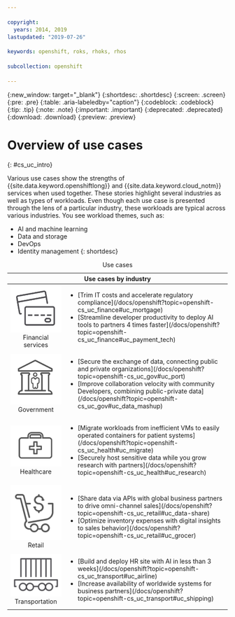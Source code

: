 ```yaml
---

copyright:
  years: 2014, 2019
lastupdated: "2019-07-26"

keywords: openshift, roks, rhoks, rhos

subcollection: openshift

---
```


{:new_window: target="_blank"}
{:shortdesc: .shortdesc}
{:screen: .screen}
{:pre: .pre}
{:table: .aria-labeledby="caption"}
{:codeblock: .codeblock}
{:tip: .tip}
{:note: .note}
{:important: .important}
{:deprecated: .deprecated}
{:download: .download}
{:preview: .preview}

# Overview of use cases
{: #cs_uc_intro}

Various use cases show the strengths of {{site.data.keyword.openshiftlong}} and  {{site.data.keyword.cloud_notm}} services when used together. These stories highlight several industries as well as types of workloads. Even though each use case is presented through the lens of a particular industry, these workloads are typical across various industries. You see workload themes, such as: 
* AI and machine learning
* Data and storage
* DevOps
* Identity management
{: shortdesc}

<table summary="The table shows the use cases. Rows are to be read from the left to right, with icons representing each industry in column one the description in column two.">
<caption>Use cases</caption>
  <thead>
  <th colspan=2>Use cases by industry</th>
  </thead>
  <tbody>
    <tr>
    <td align="center"><img src="images/finance.svg" alt="Icon of front and back of credit card"/><br>Financial services</td>
    <td><ul>
    <li>[Trim IT costs and accelerate regulatory compliance](/docs/openshift?topic=openshift-cs_uc_finance#uc_mortgage)</li>
    <li>[Streamline developer productivity to deploy AI tools to partners 4 times faster](/docs/openshift?topic=openshift-cs_uc_finance#uc_payment_tech)</li>
    </ul></td>
     </tr>
     <tr>
     <td align="center"><img src="images/gov.svg" alt="Icon of government building with person inside"/><br>Government</td>
     <td><ul>
    <li>[Secure the exchange of data, connecting public and private organizations](/docs/openshift?topic=openshift-cs_uc_gov#uc_port)</li>
     <li>[Improve collaboration velocity with community Developers, combining public-private data](/docs/openshift?topic=openshift-cs_uc_gov#uc_data_mashup)</li></ul></td>
      </tr>
    <tr>
      <td align="center"><img src="images/health.svg" alt="Icon of medical bag"/><br>Healthcare</td>
      <td><ul>
     <li>[Migrate workloads from inefficient VMs to easily operated containers for patient systems](/docs/openshift?topic=openshift-cs_uc_health#uc_migrate)</li>
      <li>[Securely host sensitive data while you grow research with partners](/docs/openshift?topic=openshift-cs_uc_health#uc_research)</li>
      </ul></td>
      </tr>
      <tr>
         <td align="center"><img src="images/retail.svg" alt="Icon of shopping cart with currency symbol"/><br>Retail</td>
         <td><ul>
        <li>[Share data via APIs with global business partners to drive omni-channel sales](/docs/openshift?topic=openshift-cs_uc_retail#uc_data-share)</li>
         <li>[Optimize inventory expenses with digital insights to sales behavior](/docs/openshift?topic=openshift-cs_uc_retail#uc_grocer)</li>
              </ul></td>
          </tr>
      <tr>
       <td align="center"><img src="images/transport.svg" alt="Icon of railroad car with containers"/><br>Transportation</td>
           <td><ul>
          <li>[Build and deploy HR site with AI in less than 3 weeks](/docs/openshift?topic=openshift-cs_uc_transport#uc_airline)</li>
           <li>[Increase availability of worldwide systems for business partners](/docs/openshift?topic=openshift-cs_uc_transport#uc_shipping)</li></ul></td>
      </tr>
  </tbody>
  </table>
